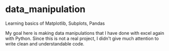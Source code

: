 # data_manipulation
Learning basics of Matplotlib, Subplots, Pandas

My goal here is making data manipulations that I have done with excel again 
with Python. Since this is not a real project, I didn't give much attention
to write clean and understandable code. 
